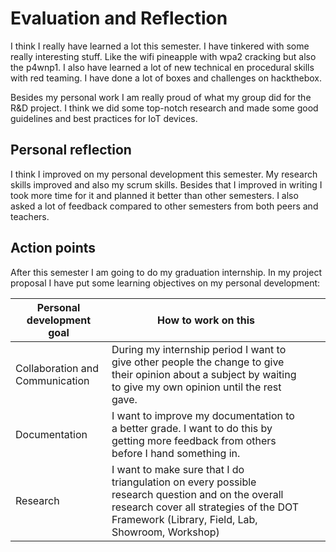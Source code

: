 # Evaluation and Reflection

I think I really have learned a lot this semester.
I have tinkered with some really interesting stuff.
Like the wifi pineapple with wpa2 cracking but also the p4wnp1.
I also have learned a lot of new technical en procedural skills with red teaming.
I have done a lot of boxes and challenges on hackthebox.

Besides my personal work I am really proud of what my group did for the R&D project.
I think we did some top-notch research and made some good guidelines and best practices for IoT devices.

## Personal reflection

I think I  improved on my personal development this semester.
My research skills improved and also my scrum skills.
Besides that I improved in writing I took more time for it and planned it better than other semesters.
I also asked a lot of feedback compared to other semesters from both peers and teachers.

## Action points

After this semester I am going to do my graduation internship.
In my project proposal I have put some learning objectives on my personal development:

|     Personal development goal          |     How to work on this                                                                                                                                                                                    |   |   |
|----------------------------------------|------------------------------------------------------------------------------------------------------------------------------------------------------------------------------------------------------------|---|---|
|     Collaboration and Communication    |     During my internship period I want to give   other people the change to give their opinion about a subject by waiting to give   my own opinion until the rest gave.                                    |   |   |
|     Documentation                      |     I want to improve my documentation to a   better grade. I want to do this by getting more feedback from others before I   hand something in.                                                           |   |   |
|     Research                           |     I want to make sure that I do triangulation   on every possible research question and on the overall research cover all   strategies of the DOT Framework (Library, Field, Lab, Showroom, Workshop)    |   |   |
